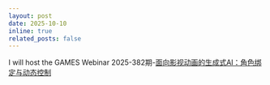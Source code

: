 ```yaml
---
layout: post
date: 2025-10-10
inline: true
related_posts: false
---
```


I will host the GAMES Webinar 2025-382期-[面向影视动画的生成式AI：角色绑定与动态控制](https://mp.weixin.qq.com/s/DWVs9bpPnWopHC3mUF6EdQ)
